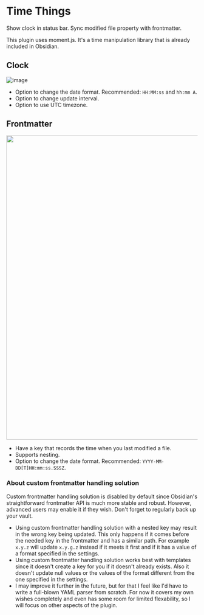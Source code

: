 # Time Things

Show clock in status bar. Sync modified file property with frontmatter.

This plugin uses moment.js. It's a time manipulation library that is already included in Obsidian.

## Clock

![image](https://github.com/DynamicPlayerSector/timethings/assets/65742767/c2b4c4e0-002b-43ea-8b94-6860d6f7c703)

- Option to change the date format. Recommended: `HH:MM:ss` and `hh:mm A`.
- Option to change update interval.
- Option to use UTC timezone.

## Frontmatter

<img src="https://github.com/DynamicPlayerSector/timethings/assets/65742767/661884e4-666b-4793-9a46-de12edb831ed"  height="800">

- Have a key that records the time when you last modified a file.
- Supports nesting.
- Option to change the date format. Recommended: `YYYY-MM-DD[T]HH:mm:ss.SSSZ`.

### About custom frontmatter handling solution

Custom frontmatter handling solution is disabled by default since Obsidian's straightforward frontmatter API is much more stable and robust. However, advanced users may enable it if they wish. Don't forget to regularly back up your vault.

- Using custom frontmatter handling solution with a nested key may result in the wrong key being updated. This only happens if it comes before the needed key in the frontmatter and has a similar path. For example `x.y.z` will update `x.y.g.z` instead if it meets it first and if it has a value of a format specified in the settings.
- Using custom frontmatter handling solution works best with templates since it doesn't create a key for you if it doesn't already exists. Also it doesn't update null values or the values of the format different from the one specified in the settings.
- I may improve it further in the future, but for that I feel like I'd have to write a full-blown YAML parser from scratch. For now it covers my own wishes completely and even has some room for limited flexability, so I will focus on other aspects of the plugin.
